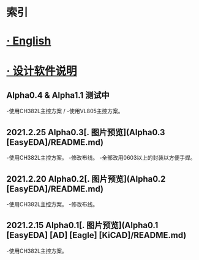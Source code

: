# 索引
# [· English](README.md)

# [· 设计软件说明](DSDcn.md)

Alpha0.4 & Alpha1.1 测试中
---
-使用CH382L主控方案 / -使用VL805主控方案。

2021.2.25 Alpha0.3[. 图片预览](Alpha0.3 [EasyEDA]/README.md)
---
-使用CH382L主控方案。
-修改布线。
-全部改用0603以上的封装以方便手焊。

2021.2.20 Alpha0.2[. 图片预览](Alpha0.2 [EasyEDA]/README.md)
---
-使用CH382L主控方案。
-修改布线。

2021.2.15 Alpha0.1[. 图片预览](Alpha0.1 [EasyEDA] [AD] [Eagle] [KiCAD]/README.md)
---
-使用CH382L主控方案。